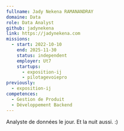 ```yaml
---
fullname: Jady Nekena RAMANANDRAY
domaine: Data
role: Data Analyst
github: jadynekena
link: https://jadynekena.com
missions:
  - start: 2022-10-10
    end: 2025-11-30
    status: independent
    employer: Ut7
    startups:
      - exposition-ij
      - pilotagevoiepro
previously:
  - exposition-ij
competences:
  - Gestion de Produit
  - Développement Backend
---
```

Analyste de données le jour. Et la nuit aussi. :)